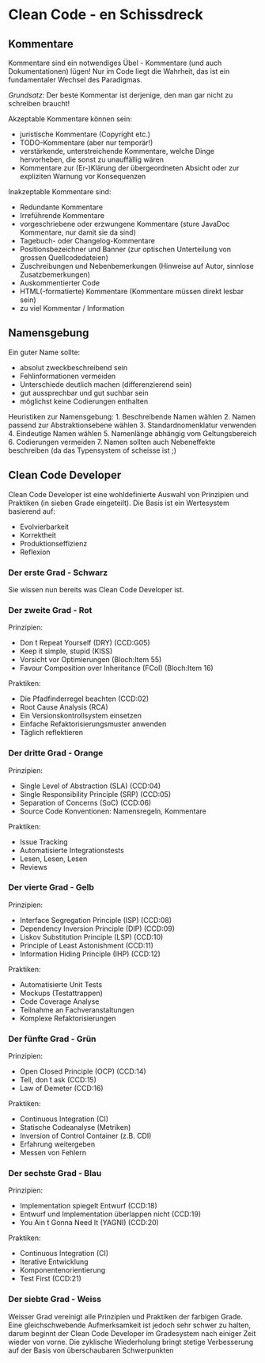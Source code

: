 # Clean Code - en Schissdreck

## Kommentare

Kommentare sind ein notwendiges Übel - Kommentare \(und auch Dokumentationen\) lügen! Nur im Code liegt die Wahrheit, das ist ein fundamentaler Wechsel des Paradigmas.

_Grundsatz:_ Der beste Kommentar ist derjenige, den man gar nicht zu schreiben braucht!

Akzeptable Kommentare können sein:

* juristische Kommentare \(Copyright etc.\)
* TODO-Kommentare \(aber nur temporär!\)
* verstärkende, unterstreichende Kommentare, welche Dinge hervorheben, die sonst zu unauffällig wären
* Kommentare zur \(Er-\)Klärung der übergeordneten Absicht oder zur expliziten Warnung vor Konsequenzen

Inakzeptable Kommentare sind:

* Redundante Kommentare 
* Irreführende Kommentare
* vorgeschriebene oder erzwungene Kommentare \(sture JavaDoc Kommentare, nur damit sie da sind\)
* Tagebuch- oder Changelog-Kommentare
* Positionsbezeichner und Banner \(zur optischen Unterteilung von grossen Quellcodedateien\)
* Zuschreibungen und Nebenbemerkungen \(Hinweise auf Autor, sinnlose Zusatzbemerkungen\)
* Auskommentierter Code
* HTML\(-formatierte\) Kommentare \(Kommentare müssen direkt lesbar sein\)
* zu viel Kommentar / Information

## Namensgebung

Ein guter Name sollte:

* absolut zweckbeschreibend sein
* Fehlinformationen vermeiden
* Unterschiede deutlich machen \(differenzierend sein\)
* gut aussprechbar und gut suchbar sein
* möglichst keine Codierungen enthalten

Heuristiken zur Namensgebung: 1. Beschreibende Namen wählen 2. Namen passend zur Abstraktionsebene wählen 3. Standardnomenklatur verwenden 4. Eindeutige Namen wählen 5. Namenlänge abhängig vom Geltungsbereich 6. Codierungen vermeiden 7. Namen sollten auch Nebeneffekte beschreiben \(da das Typensystem of scheisse ist ;\)

## Clean Code Developer

Clean Code Developer ist eine wohldefinierte Auswahl von Prinzipien und Praktiken \(in sieben Grade eingeteilt\). Die Basis ist ein Wertesystem basierend auf:

* Evolvierbarkeit
* Korrektheit
* Produktionseffizienz
* Reflexion

### Der erste Grad - Schwarz

Sie wissen nun bereits was Clean Code Developer ist.

### Der zweite Grad - Rot

Prinzipien:

* Don ́t Repeat Yourself \(DRY\) \(CCD:G05\)
* Keep it simple, stupid \(KISS\)
* Vorsicht vor Optimierungen \(Bloch:Item 55\)
* Favour Composition over Inheritance \(FCoI\) \(Bloch:Item 16\) 

Praktiken:

* Die Pfadfinderregel beachten \(CCD:02\)
* Root Cause Analysis \(RCA\)
* Ein Versionskontrollsystem einsetzen
* Einfache Refaktorisierungsmuster anwenden
* Täglich reflektieren

### Der dritte Grad - Orange

Prinzipien:

* Single Level of Abstraction \(SLA\) \(CCD:04\)
* Single Responsibility Principle \(SRP\) \(CCD:05\)
* Separation of Concerns \(SoC\) \(CCD:06\)
* Source Code Konventionen: Namensregeln, Kommentare

Praktiken:

* Issue Tracking
* Automatisierte Integrationstests
* Lesen, Lesen, Lesen
* Reviews

### Der vierte Grad - Gelb

Prinzipien:

* Interface Segregation Principle \(ISP\) \(CCD:08\)
* Dependency Inversion Principle \(DIP\) \(CCD:09\)
* Liskov Substitution Principle \(LSP\) \(CCD:10\)
* Principle of Least Astonishment \(CCD:11\)
* Information Hiding Principle \(IHP\) \(CCD:12\)

Praktiken:

* Automatisierte Unit Tests
* Mockups \(Testattrappen\)
* Code Coverage Analyse
* Teilnahme an Fachveranstaltungen
* Komplexe Refaktorisierungen

### Der fünfte Grad - Grün

Prinzipien:

* Open Closed Principle \(OCP\) \(CCD:14\)
* Tell, don ́t ask \(CCD:15\)
* Law of Demeter \(CCD:16\)

Praktiken:

* Continuous Integration \(CI\)
* Statische Codeanalyse \(Metriken\)
* Inversion of Control Container \(z.B. CDI\)
* Erfahrung weitergeben
* Messen von Fehlern

### Der sechste Grad - Blau

Prinzipien:

* Implementation spiegelt Entwurf \(CCD:18\)
* Entwurf und Implementation überlappen nicht \(CCD:19\)
* You Ain ́t Gonna Need It \(YAGNI\) \(CCD:20\)

Praktiken:

* Continuous Integration \(CI\)
* Iterative Entwicklung
* Komponentenorientierung
* Test First \(CCD:21\)

### Der siebte Grad - Weiss

Weisser Grad vereinigt alle Prinzipien und Praktiken der farbigen Grade. Eine gleichschwebende Aufmerksamkeit ist jedoch sehr schwer zu halten, darum beginnt der Clean Code Developer im Gradesystem nach einiger Zeit wieder von vorne. Die zyklische Wiederholung bringt stetige Verbesserung auf der Basis von überschaubaren Schwerpunkten

